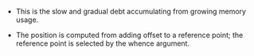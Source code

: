 - This is the slow and gradual debt accumulating from growing memory usage.

- The position is computed from adding offset to a reference point; the reference point is selected by the whence argument. 